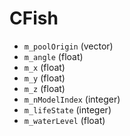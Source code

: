 # CFish

* `m_poolOrigin` (vector)
* `m_angle` (float)
* `m_x` (float)
* `m_y` (float)
* `m_z` (float)
* `m_nModelIndex` (integer)
* `m_lifeState` (integer)
* `m_waterLevel` (float)